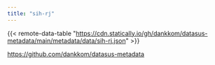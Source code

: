 ```yaml
---
title: "sih-rj"
---
```


{{< remote-data-table "https://cdn.statically.io/gh/dankkom/datasus-metadata/main/metadata/data/sih-rj.json" >}}

https://github.com/dankkom/datasus-metadata
